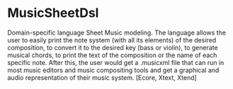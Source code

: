 # MusicSheetDsl
Domain-specific language Sheet Music modeling. The language allows the user to easily print the note system (with all its elements) of the desired composition, to convert it to the desired key (bass or violin), to generate musical chords, to print the text of the composition or the name of each specific note.
After this, the user would get a .musicxml file that can run in most music editors and music compositing tools and get a graphical and audio representation of their music system.
[Ecore, Xtext, Xtend]


